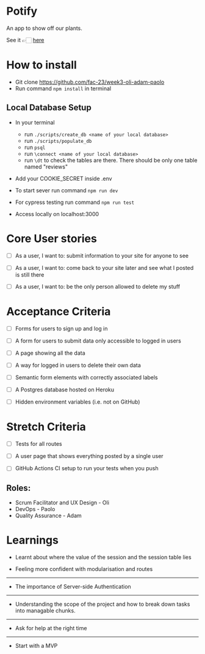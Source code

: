 # Potify

An app to show off our plants.

See it 👉🏻 [here](https://potify-fac23.herokuapp.com/)

# How to install

- Git clone https://github.com/fac-23/week3-oli-adam-paolo
- Run command `npm install` in terminal

## Local Database Setup

- In your terminal 
  - run ` ./scripts/create_db <name of your local database> `
  - run ` ./scripts/populate_db `
  - run ` psql `
  - run ` \connect <name of your local database> `
  - run ` \dt ` to check the tables are there. There should be only one table named "reviews"

- Add your COOKIE_SECRET inside .env  
- To start sever run command `npm run dev`
- For cypress testing run command `npm run test`
- Access locally on localhost:3000

# Core User stories

- [ ] As a user, I want to: submit information to your site for anyone to see
- [ ] As a user, I want to: come back to your site later and see what I posted is still there
- [ ] As a user, I want to: be the only person allowed to delete my stuff


# Acceptance Criteria

- [ ] Forms for users to sign up and log in
- [ ] A form for users to submit data only accessible to logged in users
- [ ] A page showing all the data
- [ ] A way for logged in users to delete their own data
- [ ] Semantic form elements with correctly associated labels
- [ ] A Postgres database hosted on Heroku
- [ ] Hidden environment variables (i.e. not on GitHub) 


# Stretch Criteria

- [ ] Tests for all routes
- [ ] A user page that shows everything posted by a single user
- [ ] GitHub Actions CI setup to run your tests when you push


## Roles:

- Scrum Facilitator and UX Design - Oli
- DevOps - Paolo
- Quality Assurance - Adam


# Learnings
* Learnt about where the value of the session and the session table lies 

* Feeling more confident with modularisation and routes

---

* The importance of Server-side Authentication

----

* Understanding the scope of the project and how to break down tasks into managable chunks.

----

* Ask for help at the right time

----

* Start with a MVP
